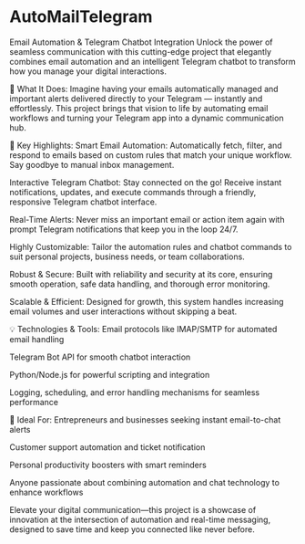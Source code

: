 # AutoMailTelegram
Email Automation & Telegram Chatbot Integration
Unlock the power of seamless communication with this cutting-edge project that elegantly combines email automation and an intelligent Telegram chatbot to transform how you manage your digital interactions.

🚀 What It Does:
Imagine having your emails automatically managed and important alerts delivered directly to your Telegram — instantly and effortlessly. This project brings that vision to life by automating email workflows and turning your Telegram app into a dynamic communication hub.

🌟 Key Highlights:
Smart Email Automation: Automatically fetch, filter, and respond to emails based on custom rules that match your unique workflow. Say goodbye to manual inbox management.

Interactive Telegram Chatbot: Stay connected on the go! Receive instant notifications, updates, and execute commands through a friendly, responsive Telegram chatbot interface.

Real-Time Alerts: Never miss an important email or action item again with prompt Telegram notifications that keep you in the loop 24/7.

Highly Customizable: Tailor the automation rules and chatbot commands to suit personal projects, business needs, or team collaborations.

Robust & Secure: Built with reliability and security at its core, ensuring smooth operation, safe data handling, and thorough error monitoring.

Scalable & Efficient: Designed for growth, this system handles increasing email volumes and user interactions without skipping a beat.

💡 Technologies & Tools:
Email protocols like IMAP/SMTP for automated email handling

Telegram Bot API for smooth chatbot interaction

Python/Node.js for powerful scripting and integration

Logging, scheduling, and error handling mechanisms for seamless performance

🎯 Ideal For:
Entrepreneurs and businesses seeking instant email-to-chat alerts

Customer support automation and ticket notification

Personal productivity boosters with smart reminders

Anyone passionate about combining automation and chat technology to enhance workflows

Elevate your digital communication—this project is a showcase of innovation at the intersection of automation and real-time messaging, designed to save time and keep you connected like never before.
